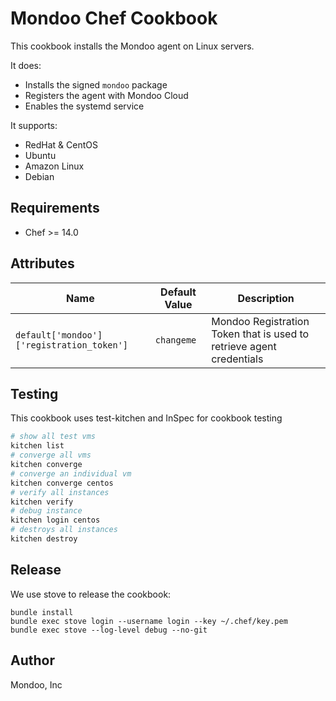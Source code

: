 # Mondoo Chef Cookbook

This cookbook installs the Mondoo agent on Linux servers. 

It does:

 * Installs the signed `mondoo` package
 * Registers the agent with Mondoo Cloud
 * Enables the systemd service

It supports:

 * RedHat & CentOS
 * Ubuntu
 * Amazon Linux
 * Debian

## Requirements

* Chef >= 14.0


## Attributes

| Name           | Default Value | Description                        |
| -------------- | ------------- | -----------------------------------|
| `default['mondoo']['registration_token']` | `changeme` | Mondoo Registration Token that is used to retrieve agent credentials


## Testing

This cookbook uses test-kitchen and InSpec for cookbook testing

```bash
# show all test vms 
kitchen list
# converge all vms
kitchen converge
# converge an individual vm
kitchen converge centos
# verify all instances
kitchen verify
# debug instance
kitchen login centos
# destroys all instances
kitchen destroy
```

## Release

We use stove to release the cookbook:

```
bundle install
bundle exec stove login --username login --key ~/.chef/key.pem
bundle exec stove --log-level debug --no-git
```

## Author

Mondoo, Inc